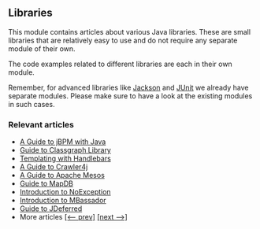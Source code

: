 ## Libraries

This module contains articles about various Java libraries. 
These are small libraries that are relatively easy to use and do not require any separate module of their own.

The code examples related to different libraries are each in their own module.

Remember, for advanced libraries like [Jackson](/jackson) and [JUnit](/testing-modules) we already have separate modules. Please make sure to have a look at the existing modules in such cases.

### Relevant articles
- [A Guide to jBPM with Java](https://www.baeldung.com/jbpm-java)
- [Guide to Classgraph Library](https://www.baeldung.com/classgraph)
- [Templating with Handlebars](https://www.baeldung.com/handlebars)
- [A Guide to Crawler4j](https://www.baeldung.com/crawler4j)
- [A Guide to Apache Mesos](https://www.baeldung.com/apache-mesos)
- [Guide to MapDB](https://www.baeldung.com/mapdb)
- [Introduction to NoException](https://www.baeldung.com/no-exception)
- [Introduction to MBassador](https://www.baeldung.com/mbassador)
- [Guide to JDeferred](https://www.baeldung.com/jdeferred)
- More articles [[<-- prev]](/libraries) [[next -->]](/libraries-3)

